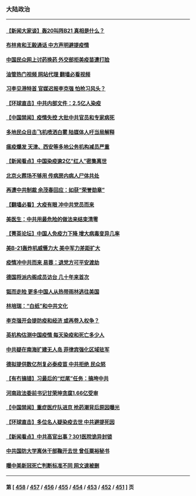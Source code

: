 ### 大陆政治
---
#### [【新闻大家谈】轰20叫阵B21 真相是什么？](../../pages/ncid277/n13890509.md?12240045) 
#### [布林肯和王毅通话 中方声明避提疫情](../../pages/ncid277/n13890572.md?12240045) 
#### [中国民众网上讨药换药 外交部拒美疫苗遭打脸](../../pages/ncid277/n13890551.md?12240045) 
#### [油管热门视频 网站代理 翻墙必看视频](http://138.2.39.72:81/youtube.html?epic-marker?12240045)
#### [习李见港特首 官媒迟报李克强 怕抢习风头？](../../pages/ncid277/n13890471.md?12240045) 
#### [【环球直击】中共内部文件：2.5亿人染疫](../../pages/ncid277/n13890056.md?12240045) 
#### [【中国禁闻】疫情失控 大批中共官员和专家病死](../../pages/ncid277/n13890074.md?12240045) 
#### [多地民众目击飞机喷洒白雾 陆媒体人吁当局解释](../../pages/ncid277/n13890343.md?12240045) 
#### [瘟疫爆发 天津、西安等多地公务机构减员严重](../../pages/ncid277/n13890266.md?12240045) 
#### [【新闻看点】中国染疫逾2亿“红人”密集离世](../../pages/ncid277/n13890084.md?12240045) 
#### [北京火葬场不够用 传病房内病人尸体共处](../../pages/ncid277/n13890232.md?12240045) 
#### [再遭中共制裁 余茂春回应：如获“荣誉勋章”](../../pages/ncid277/n13890124.md?12240045) 
#### [【翻墙必看】大疫有眼 冲中共党员而来](../../pages/ncid277/n13890157.md?12240045) 
#### [美医生：中共用最危险的做法来结束清零](../../pages/ncid277/n13889983.md?12240045) 
#### [【菁英论坛】中国人免疫力下降 增大病毒变异几率](../../pages/ncid277/n13889955.md?12240045) 
#### [美B-21轰炸机威慑力大 美中军力差距扩大](../../pages/ncid277/n13888690.md?12240045) 
#### [疫情冲中共而来 易蓉：退党方可平安渡劫](../../pages/ncid277/n13889953.md?12240045) 
#### [德国将派内阁成员访台 几十年来首次](../../pages/ncid277/n13889940.md?12240045) 
#### [铤而走险 更多中国人从热带雨林逃往美国](../../pages/ncid277/n13889947.md?12240045) 
#### [林培瑞：“白纸”和中共文化](../../pages/ncid277/n13889935.md?12240045) 
#### [李克强开会提防疫和经济 或再卷入权争？](../../pages/ncid277/n13889903.md?12240045) 
#### [英机构估测中国疫情 每天染疫和死亡多少人](../../pages/ncid277/n13889902.md?12240045) 
#### [中共疑在南海扩建无人岛 菲律宾强化区域驻军](../../pages/ncid277/n13889789.md?12240045) 
#### [德拟提供数亿剂复必泰疫苗 中共拒绝 民众怒](../../pages/ncid277/n13889761.md?12240045) 
#### [【有冇搞错】习最后的“烂尾”任务：搞垮中共](../../pages/ncid277/n13889717.md?12240045) 
#### [河南政法委前书记甘荣坤贪腐1.66亿受审](../../pages/ncid277/n13889474.md?12240045) 
#### [【中国禁闻】重症医疗队进京 抢药潮背后原因曝光](../../pages/ncid277/n13889237.md?12240045) 
#### [【环球直击】多位名人疑染疫去世 中共避提死因](../../pages/ncid277/n13889190.md?12240045) 
#### [【新闻看点】中共高官出事？301医院诡异封锁](../../pages/ncid277/n13889322.md?12240045) 
#### [中共国防大学离休干部鞠开去世 曾任粟裕秘书](../../pages/ncid277/n13889476.md?12240045) 
#### [曝中美新冠死亡判断标准不同 网文速被删](../../pages/ncid277/n13889389.md?12240045) 

---
#### 第 [ [458](./458.md?12240045) / [457](./457.md?12240045) / [456](./456.md?12240045) / [455](./455.md?12240045) / [454](./454.md?12240045) / [453](./453.md?12240045) / [452](./452.md?12240045) / [451](./451.md?12240045) ] 页

